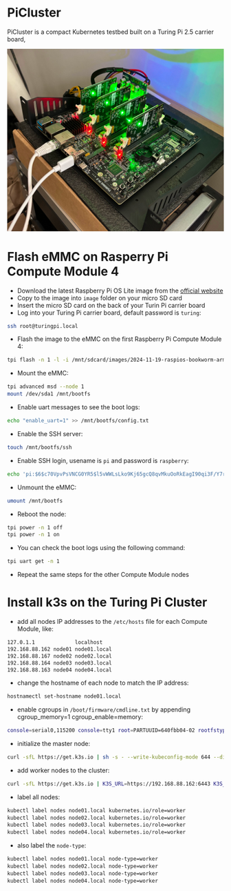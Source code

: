 # PiCluster
PiCluster is a compact Kubernetes testbed built on a Turing Pi 2.5 carrier board,

![Turing Pi Board](images/turing-pi-board.jpg)

# Flash eMMC on Rasperry Pi Compute Module 4
* Download the latest Raspberry Pi OS Lite image from the [official website](https://www.raspberrypi.com/software/operating-systems/#raspberry-pi-os-64-bit)
* Copy to the image into `image` folder on your micro SD card
* Insert the micro SD card on the back of your Turin Pi carrier board
* Log into your Turing Pi carrier board, default password is `turing`:
```bash
ssh root@turingpi.local
```
* Flash the image to the eMMC on the first Raspberry Pi Compute Module 4:
```bash
tpi flash -n 1 -l -i /mnt/sdcard/images/2024-11-19-raspios-bookworm-arm64-lite.img
```
* Mount the eMMC:
```bash
tpi advanced msd --node 1
mount /dev/sda1 /mnt/bootfs
```
* Enable uart messages to see the boot logs:
```bash
echo "enable_uart=1" >> /mnt/bootfs/config.txt
```
* Enable the SSH server:
```bash
touch /mnt/bootfs/ssh
```
* Enable SSH login, usename is `pi` and password is `raspberry`:
```bash
echo 'pi:$6$c70VpvPsVNCG0YR5$l5vWWLsLko9Kj65gcQ8qvMkuOoRkEagI90qi3F/Y7rm8eNYZHW8CY6BOIKwMH7a3YYzZYL90zf304cAHLFaZE0' > /mnt/bootfs/userconf
```
* Unmount the eMMC:
```bash
umount /mnt/bootfs
```
* Reboot the node:
```bash
tpi power -n 1 off
tpi power -n 1 on
```
* You can check the boot logs using the following command:
```bash
tpi uart get -n 1
```
* Repeat the same steps for the other Compute Module nodes

# Install k3s on the Turing Pi Cluster

* add all nodes IP addresses to the `/etc/hosts` file for each Compute Module, like:
```
127.0.1.1             localhost
192.168.88.162 node01 node01.local
192.168.88.167 node02 node02.local
192.168.88.164 node03 node03.local
192.168.88.163 node04 node04.local
```
* change the hostname of each node to match the IP address:
```bash
hostnamectl set-hostname node01.local
```
* enable cgroups in `/boot/firmware/cmdline.txt` by appending cgroup_memory=1 cgroup_enable=memory:
```bash
console=serial0,115200 console=tty1 root=PARTUUID=640fbb04-02 rootfstype=ext4 fsck.repair=yes rootwait cgroup_memory=1 cgroup_enable=memory
```
* initialize the master node:
```bash
curl -sfL https://get.k3s.io | sh -s - --write-kubeconfig-mode 644 --disable servicelb --token myrandompassword --node-ip 192.168.88.162 --disable-cloud-controller --disable local-storage
```
* add worker nodes to the cluster:
```bash
curl -sfL https://get.k3s.io | K3S_URL=https://192.168.88.162:6443 K3S_TOKEN=myrandompassword sh -
```
* label all nodes:
```bash
kubectl label nodes node01.local kubernetes.io/role=worker
kubectl label nodes node02.local kubernetes.io/role=worker
kubectl label nodes node03.local kubernetes.io/role=worker
kubectl label nodes node04.local kubernetes.io/role=worker
```
* also label the `node-type`:
```bash
kubectl label nodes node01.local node-type=worker
kubectl label nodes node02.local node-type=worker
kubectl label nodes node03.local node-type=worker
kubectl label nodes node04.local node-type=worker

